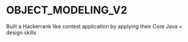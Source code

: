 # OBJECT_MODELING_V2
Built a Hackerrank like contest application by applying their Core Java + design skills
